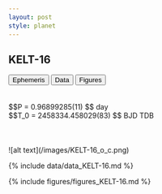```yaml
---
layout: post
style: planet
---
```

<script src="../js/planets.js"></script>

## KELT-16

<!-- Tab links -->
<div class="tab">
<button class="tablinks" onclick="openCity(event, 'Ephemeris')">Ephemeris</button>
<button class="tablinks" onclick="openCity(event, 'Data')">Data</button>
<button class="tablinks" onclick="openCity(event, 'Figures')">Figures</button>
</div>

<!-- Tab content -->
<div id="Ephemeris" class="tabcontent" markdown="1">
<br/><br/>
$$P = 0.96899285(11) $$ day <br/>
$$T_0 = 2458334.458029(83) $$ BJD TDB
<br/><br/>
<br/><br/>
![alt text](/images/KELT-16_o_c.png)
</div>


<div id="Data" class="tabcontent" markdown="1">

{% include data/data_KELT-16.md %}

</div>

<div id="Figures" class="tabcontent" markdown="1">
{% include figures/figures_KELT-16.md %}
</div>


<script src="../js/tabs.js"></script>


